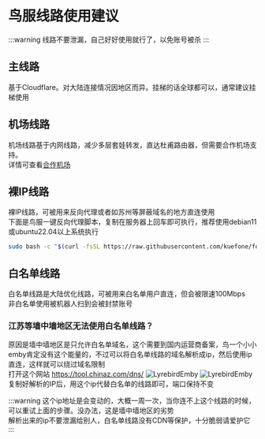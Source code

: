 # 鸟服线路使用建议
:::warning
线路不要泄漏，自己好好使用就行了，以免账号被杀
:::

## 主线路
基于Cloudflare。对大陆连接情况因地区而异。挂梯的话全球都可以，通常建议挂梯使用

## 机场线路
机场线路基于内网线路，减少多层套娃转发，直达杜甫路由器，但需要合作机场支持。  
详情可查看[合作机场](/airport)

## 裸IP线路
裸IP线路，可被用来反向代理或者如苏州等屏蔽域名的地方直连使用  
下面是鸟服一键反向代理脚本，复制在服务器上回车即可执行，推荐使用debian11或ubuntu22.04以上系统执行
```bash
sudo bash -c "$(curl -fsSL https://raw.githubusercontent.com/kuefone/forwardlyrebirdemby/main/fdlyrebird.sh)"
```

## 白名单线路
白名单线路是大陆优化线路，可被用来白名单用户直连，但会被限速100Mbps  
非白名单使用被机器人扫到会被封禁账号

### 江苏等墙中墙地区无法使用白名单线路？
原因是墙中墙地区是只允许白名单域名，这个需要到国内运营商备案，鸟一个小小emby肯定没有这个能量的，不过可以将白名单线路的域名解析成ip，然后使用ip直连，这样就可以绕过域名限制  
打开这个网站 https://tool.chinaz.com/dns/
![LyrebirdEmby](/images/whitelinedns.png "dns解析")
![LyrebirdEmby](/images/whitelineip.png "ip解析")
复制好解析的IP后，用这个ip代替白名单的线路即可，端口保持不变  

:::warning
这个ip地址是会变动的，大概一周一次，当你连不上这个线路的时候，可以重试上面的步骤。没办法，这是墙中墙地区的劣势  
解析出来的ip不要泄漏给别人，白名单线路没有CDN等保护，十分脆弱请爱护它  
:::